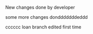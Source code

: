 New changes done by developer

some more changes dondddddddeddd


cccccc
loan branch edited first time
